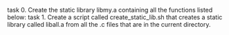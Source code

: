task 0. Create the static library libmy.a containing all the functions listed below:
task 1. Create a script called create_static_lib.sh that creates a static library called liball.a from all the .c files that are in the current directory.
